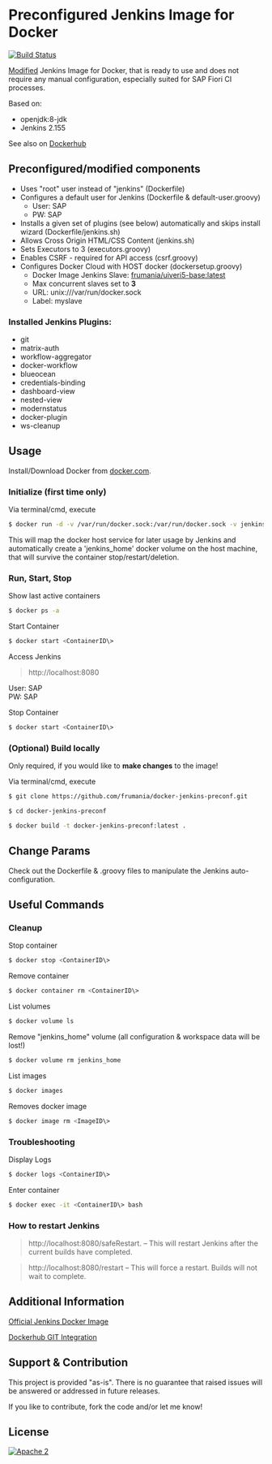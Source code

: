 # Preconfigured Jenkins Image for Docker

[![Build Status](https://travis-ci.org/frumania/docker-jenkins-preconf.svg?branch=master)](https://travis-ci.org/frumania/docker-jenkins-preconf)

[Modified](https://github.com/jenkinsci/docker) Jenkins Image for Docker, that is ready to use and does not require any manual configuration, especially suited for SAP Fiori CI processes.

Based on:
* openjdk:8-jdk  
* Jenkins 2.155

See also on [Dockerhub](https://hub.docker.com/r/frumania/docker-jenkins-preconf/)

## Preconfigured/modified components

* Uses "root" user instead of "jenkins" (Dockerfile)
* Configures a default user for Jenkins (Dockerfile & default-user.groovy)
  * User: SAP
  * PW: SAP
* Installs a given set of plugins (see below) automatically and skips install wizard (Dockerfile/jenkins.sh)
* Allows Cross Origin HTML/CSS Content (jenkins.sh)
* Sets Executors to 3 (executors.groovy)
* Enables CSRF - required for API access (csrf.groovy)
* Configures Docker Cloud with HOST docker (dockersetup.groovy)
  * Docker Image Jenkins Slave: [frumania/uiveri5-base:latest](https://hub.docker.com/r/frumania/uiveri5-base)
  * Max concurrent slaves set to **3**
  * URL: unix:///var/run/docker.sock
  * Label: myslave

### Installed Jenkins Plugins:

* git
* matrix-auth
* workflow-aggregator
* docker-workflow
* blueocean
* credentials-binding
* dashboard-view
* nested-view
* modernstatus
* docker-plugin
* ws-cleanup

## Usage

Install/Download Docker from [docker.com](https://www.docker.com/get-started).

### Initialize (first time only)

Via terminal/cmd, execute
```bash
$ docker run -d -v /var/run/docker.sock:/var/run/docker.sock -v jenkins_home:/var/jenkins_home -p 8080:8080 -p 50000:50000 frumania/docker-jenkins-preconf:latest
```

This will map the docker host service for later usage by Jenkins and automatically create a 'jenkins_home' docker volume on the host machine, that will survive the container stop/restart/deletion.

### Run, Start, Stop

Show last active containers
```bash
$ docker ps -a
```

Start Container
```bash
$ docker start <ContainerID\>
```

Access Jenkins
> http://localhost:8080

User: SAP  
PW: SAP 

Stop Container
```bash
$ docker start <ContainerID\>
```

### (Optional) Build locally

Only required, if you would like to **make changes** to the image!  

Via terminal/cmd, execute
```bash
$ git clone https://github.com/frumania/docker-jenkins-preconf.git  
```

```bash
$ cd docker-jenkins-preconf  
```

```bash
$ docker build -t docker-jenkins-preconf:latest .
```

## Change Params

Check out the Dockerfile & .groovy files to manipulate the Jenkins auto-configuration.

## Useful Commands

### Cleanup

Stop container
```bash
$ docker stop <ContainerID\>  
```

Remove container
```bash
$ docker container rm <ContainerID\>  
```

List volumes
```bash
$ docker volume ls  
```

Remove "jenkins_home" volume (all configuration & workspace data will be lost!)
```bash
$ docker volume rm jenkins_home  
```

List images
```bash
$ docker images  
```

Removes docker image
```bash
$ docker image rm <ImageID\>  
```

### Troubleshooting

Display Logs
```bash
$ docker logs <ContainerID\>  
```

Enter container
```bash
$ docker exec -it <ContainerID\> bash  
```

### How to restart Jenkins

> http://localhost:8080/safeRestart. – This will restart Jenkins after the current builds have completed.

> http://localhost:8080/restart – This will force a restart. Builds will not wait to complete.

## Additional Information

[Official Jenkins Docker Image](https://github.com/jenkinsci/docker)

[Dockerhub GIT Integration](https://ask.ericlin.info/post/2017/09/connect-your-repository-to-docker-hub-via-automated-build/)

## Support & Contribution

This project is provided "as-is". There is no guarantee that raised issues will be answered or addressed in future releases.

If you like to contribute, fork the code and/or let me know!

## License

[![Apache 2](https://img.shields.io/badge/license-Apache%202-blue.svg)](./LICENSE.txt)
